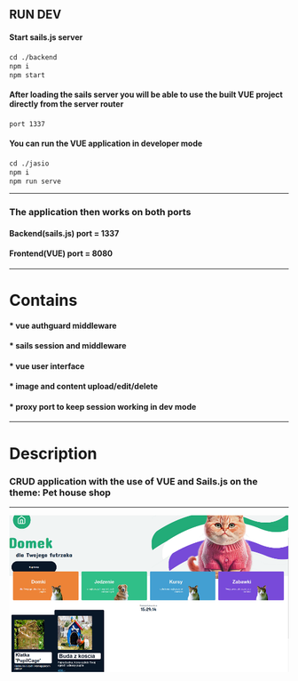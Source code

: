 ## RUN DEV

#### Start sails.js server
````
cd ./backend
npm i 
npm start
````
#### After loading the sails server you will be able to use the built VUE project directly from the server router
````
port 1337
````
#### You can run the VUE application in developer mode
````
cd ./jasio
npm i
npm run serve
````

________
### The application then works on both ports

#### Backend(sails.js) port = 1337
#### Frontend(VUE) port = 8080

--------

# Contains
#### * vue authguard middleware
#### * sails session and middleware
#### * vue user interface
#### * image and content upload/edit/delete
#### * proxy port to keep session working in dev mode

----------

# Description
### CRUD application with the use of VUE and Sails.js on the theme: Pet house shop

---------
![img.png](img.png)
